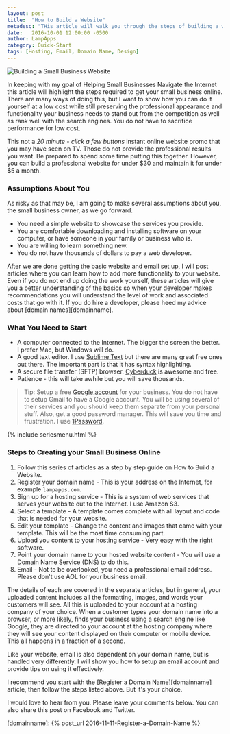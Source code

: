 ```yaml
---
layout: post
title:  "How to Build a Website"
metadesc: "THis article will walk you through the steps of building a website for your small to medium size business. We focus on high performance at low cost."
date:   2016-10-01 12:00:00 -0500
author: LampApps
category: Quick-Start
tags: [Hosting, Email, Domain Name, Design]
---
```


![Building a Small Business Website]({{site.url}}/images/website-design.jpg "Building A Small Business Website")

In keeping with my goal of Helping Small Businesses Navigate the Internet this article will highlight the steps required to get your small business online. There are many ways of doing this, but I want to show how you can do it yourself at a low cost while still preserving the professional appearance and functionality your business needs to stand out from the competition as well as rank well with the search engines. You do not have to sacrifice performance for low cost.

This not a *20 minute - click a few buttons* instant online website promo that you may have seen on TV. Those do not provide the professional results you want. Be prepared to spend some time putting this together. However, you can build a professional website for under $30 and maintain it for under $5 a month.

<!--more-->

### Assumptions About You

As risky as that may be, I am going to make several assumptions about you, the small business owner, as we go forward.

* You need a simple website to showcase the services you provide.
* You are comfortable downloading and installing software on your computer, or have someone in your family or business who is.
* You are willing to learn something new.
* You do not have thousands of dollars to pay a web developer. 

After we are done getting the basic website and email set up, I will post articles where you can learn how to add more functionality to your website. Even if you do not end up doing the work yourself, these articles will give you a better understanding of the basics so when your developer makes recommendations you will understand the level of work and associated costs that go with it. If you do hire a developer, please heed my advice about [domain names][domainname].

### What You Need to Start

* A computer connected to the Internet. The bigger the screen the better. I prefer Mac, but Windows will do.
* A good text editor. I use [Sublime Text][sublime] but there are many great free ones out there. The important part is that it has syntax highlighting.
* A secure file transfer (SFTP) browser. [Cyberduck][cyberduck] is awesome and free.
* Patience - this will take awhile but you will save thousands.

>Tip: Setup a free [Google account][googleaccount] for your business. You do not have to setup Gmail to have a Google account. You will be using several of their services and you should keep them separate from your personal stuff. Also, get a good password manager. This will save you time and frustration. I use [1Password].

{% include seriesmenu.html %}
### Steps to Creating your Small Business Online

1. Follow this series of articles as a step by step guide on How to Build a Website.
2. Register your domain name - This is your address on the Internet, for example `lampapps.com`.
3. Sign up for a hosting service - This is a system of web services that serves your website out to the Internet. I use Amazon S3.
4. Select a template  - A template comes complete with all layout and code that is needed for your website.
5. Edit your template - Change the content and images that came with your template. This will be the most time consuming part. 
6. Upload you content to your hosting service - Very easy with the right software.
7. Point your domain name to your hosted website content - You will use a Domain Name Service (DNS) to do this.
8. Email - Not to be overlooked, you need a professional email address. Please don't use AOL for your business email.

The details of each are covered in the separate articles, but in general, your uploaded content includes all the formatting, images, and words your customers will see. All this is uploaded to your account at a hosting company of your choice. When a customer types your domain name into a browser, or more likely, finds your business using a search engine like Google, they are directed to your account at the hosting company where they will see your content displayed on their computer or mobile device. This all happens in a fraction of a second. 

Like your website, email is also dependent on your domain name, but is handled very differently. I will show you how to setup an email account and provide tips on using it effectively.

I recommend you start with the [Register a Domain Name][domainname] article, then follow the steps listed above. But it's your choice.

I would love to hear from you. Please leave your comments below. You can also share this post on Facebook and Twitter.  


[sublime]: https://www.sublimetext.com
[cyberduck]: https://cyberduck.io
[1Password]: https://1password.com
[googleaccount]: https://accounts.google.com/SignUp
[domainname]: {% post_url 2016-11-11-Register-a-Domain-Name %}




